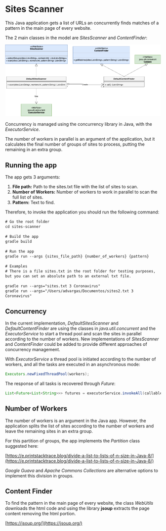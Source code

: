 # Sites Scanner

This Java application gets a list of URLs an concurrently finds matches of a pattern in the main page of every website.

The 2 main classes in the model are *SitesScanner* and *ContentFinder*:

![Classes Diagram](diagrams/sites-scanner.png)

Concurrency is managed using the concurrency library in Java, with the *ExecutorService*.

The number of workers in parallel is an argument of the application, but it calculates the final number of groups of sites to process, putting the remaining in an extra group.

## Running the app

The app gets 3 arguments:

1. **File path:** Path to the sites.txt file with the list of sites to scan.
2. **Number of Workers:** Number of workers to work in parallel to scan the full list of sites.
3. **Pattern:** Text to find. 

Therefore, to invoke the application you should run the following command:

```
# Go the root folder
cd sites-scanner

# Build the app
gradle build

# Run the app
gradle run --args {sites_file_path} {number_of_workers} {pattern}

# Examples
# There is a file sites.txt in the root folder for testing purposes, but you can set an absolute path to an external txt file.

gradle run --args="sites.txt 3 Coronavirus"
gradle run --args="/Users/advargas/Documentos/sites2.txt 3 Coronavirus"
```


## Concurrency

In the current implementation, *DefaultSitesScanner* and *DefaultContentFinder* are using the classes in *java.util.concurrent* and the *ExecutorService* to start a thread pool and scan the sites in parallel according to the number of workers. New implementations of *SitesScanner* and *ContentFinder* could be added to provide different approaches of concurrency management.

With *ExecutorService* a thread pool is initiated according to the number of workers, and all the tasks are executed in an asynchronous mode:

```java
Executors.newFixedThreadPool(workers);
```

The response of all tasks is recovered through *Future*:

```java
List<Future<List<String>>> futures = executorService.invokeAll(callableTasks);
```
## Number of Workers

The number of workers is an argument in the Java app. However, the application splits the list of sites according to the number of workers and leave the remaining sites in an extra group.

For this partition of groups, the app implements the *Partition* class suggested here:

[https://e.printstacktrace.blog/divide-a-list-to-lists-of-n-size-in-Java-8/](https://e.printstacktrace.blog/divide-a-list-to-lists-of-n-size-in-Java-8/)

*Google Guava* and *Apache Commons Collections* are alternative options to implement this division in groups.


## Content Finder

To find the pattern in the main page of every website, the class *WebUtils* downloads the html code and using the library **jsoup** extracts the page content removing the html portion.

[https://jsoup.org/](https://jsoup.org/)
